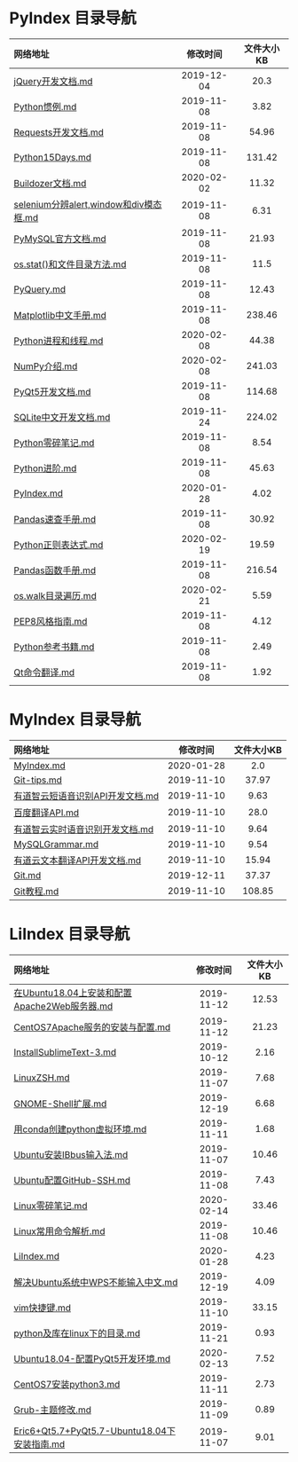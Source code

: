 
# PyIndex 目录导航

| 网络地址  | 修改时间 | 文件大小KB |
| :-- | :-: | :-: |
| [jQuery开发文档.md](https://github.com/Chendemo12/KnowledgeGraph/wiki/jQuery开发文档) | 2019-12-04 | 20.3 |
| [Python惯例.md](https://github.com/Chendemo12/KnowledgeGraph/wiki/Python惯例) | 2019-11-08 | 3.82 |
| [Requests开发文档.md](https://github.com/Chendemo12/KnowledgeGraph/wiki/Requests开发文档) | 2019-11-08 | 54.96 |
| [Python15Days.md](https://github.com/Chendemo12/KnowledgeGraph/wiki/Python15Days) | 2019-11-08 | 131.42 |
| [Buildozer文档.md](https://github.com/Chendemo12/KnowledgeGraph/wiki/Buildozer文档) | 2020-02-02 | 11.32 |
| [selenium分辨alert,window和div模态框.md](https://github.com/Chendemo12/KnowledgeGraph/wiki/selenium分辨alert,window和div模态框) | 2019-11-08 | 6.31 |
| [PyMySQL官方文档.md](https://github.com/Chendemo12/KnowledgeGraph/wiki/PyMySQL官方文档) | 2019-11-08 | 21.93 |
| [os.stat()和文件目录方法.md](https://github.com/Chendemo12/KnowledgeGraph/wiki/os.stat()和文件目录方法) | 2019-11-08 | 11.5 |
| [PyQuery.md](https://github.com/Chendemo12/KnowledgeGraph/wiki/PyQuery) | 2019-11-08 | 12.43 |
| [Matplotlib中文手册.md](https://github.com/Chendemo12/KnowledgeGraph/wiki/Matplotlib中文手册) | 2019-11-08 | 238.46 |
| [Python进程和线程.md](https://github.com/Chendemo12/KnowledgeGraph/wiki/Python进程和线程) | 2020-02-08 | 44.38 |
| [NumPy介绍.md](https://github.com/Chendemo12/KnowledgeGraph/wiki/NumPy介绍) | 2020-02-08 | 241.03 |
| [PyQt5开发文档.md](https://github.com/Chendemo12/KnowledgeGraph/wiki/PyQt5开发文档) | 2019-11-08 | 114.68 |
| [SQLite中文开发文档.md](https://github.com/Chendemo12/KnowledgeGraph/wiki/SQLite中文开发文档) | 2019-11-24 | 224.02 |
| [Python零碎笔记.md](https://github.com/Chendemo12/KnowledgeGraph/wiki/Python零碎笔记) | 2019-11-08 | 8.54 |
| [Python进阶.md](https://github.com/Chendemo12/KnowledgeGraph/wiki/Python进阶) | 2019-11-08 | 45.63 |
| [PyIndex.md](https://github.com/Chendemo12/KnowledgeGraph/wiki/PyIndex) | 2020-01-28 | 4.02 |
| [Pandas速查手册.md](https://github.com/Chendemo12/KnowledgeGraph/wiki/Pandas速查手册) | 2019-11-08 | 30.92 |
| [Python正则表达式.md](https://github.com/Chendemo12/KnowledgeGraph/wiki/Python正则表达式) | 2020-02-19 | 19.59 |
| [Pandas函数手册.md](https://github.com/Chendemo12/KnowledgeGraph/wiki/Pandas函数手册) | 2019-11-08 | 216.54 |
| [os.walk目录遍历.md](https://github.com/Chendemo12/KnowledgeGraph/wiki/os.walk目录遍历) | 2020-02-21 | 5.59 |
| [PEP8风格指南.md](https://github.com/Chendemo12/KnowledgeGraph/wiki/PEP8风格指南) | 2019-11-08 | 4.12 |
| [Python参考书籍.md](https://github.com/Chendemo12/KnowledgeGraph/wiki/Python参考书籍) | 2019-11-08 | 2.49 |
| [Qt命令翻译.md](https://github.com/Chendemo12/KnowledgeGraph/wiki/Qt命令翻译) | 2019-11-08 | 1.92 |
# MyIndex 目录导航

| 网络地址  | 修改时间 | 文件大小KB |
| :-- | :-: | :-: |
| [MyIndex.md](https://github.com/Chendemo12/KnowledgeGraph/wiki/MyIndex) | 2020-01-28 | 2.0 |
| [Git-tips.md](https://github.com/Chendemo12/KnowledgeGraph/wiki/Git-tips) | 2019-11-10 | 37.97 |
| [有道智云短语音识别API开发文档.md](https://github.com/Chendemo12/KnowledgeGraph/wiki/有道智云短语音识别API开发文档) | 2019-11-10 | 9.63 |
| [百度翻译API.md](https://github.com/Chendemo12/KnowledgeGraph/wiki/百度翻译API) | 2019-11-10 | 28.0 |
| [有道智云实时语音识别开发文档.md](https://github.com/Chendemo12/KnowledgeGraph/wiki/有道智云实时语音识别开发文档) | 2019-11-10 | 9.64 |
| [MySQLGrammar.md](https://github.com/Chendemo12/KnowledgeGraph/wiki/MySQLGrammar) | 2019-11-10 | 9.54 |
| [有道云文本翻译API开发文档.md](https://github.com/Chendemo12/KnowledgeGraph/wiki/有道云文本翻译API开发文档) | 2019-11-10 | 15.94 |
| [Git.md](https://github.com/Chendemo12/KnowledgeGraph/wiki/Git) | 2019-12-11 | 37.37 |
| [Git教程.md](https://github.com/Chendemo12/KnowledgeGraph/wiki/Git教程) | 2019-11-10 | 108.85 |
# LiIndex 目录导航

| 网络地址  | 修改时间 | 文件大小KB |
| :-- | :-: | :-: |
| [在Ubuntu18.04上安装和配置Apache2Web服务器.md](https://github.com/Chendemo12/KnowledgeGraph/wiki/在Ubuntu18.04上安装和配置Apache2Web服务器) | 2019-11-12 | 12.53 |
| [CentOS7Apache服务的安装与配置.md](https://github.com/Chendemo12/KnowledgeGraph/wiki/CentOS7Apache服务的安装与配置) | 2019-11-12 | 21.23 |
| [InstallSublimeText-3.md](https://github.com/Chendemo12/KnowledgeGraph/wiki/InstallSublimeText-3) | 2019-10-12 | 2.16 |
| [LinuxZSH.md](https://github.com/Chendemo12/KnowledgeGraph/wiki/LinuxZSH) | 2019-11-07 | 7.68 |
| [GNOME-Shell扩展.md](https://github.com/Chendemo12/KnowledgeGraph/wiki/GNOME-Shell扩展) | 2019-12-19 | 6.68 |
| [用conda创建python虚拟环境.md](https://github.com/Chendemo12/KnowledgeGraph/wiki/用conda创建python虚拟环境) | 2019-11-11 | 1.68 |
| [Ubuntu安装IBbus输入法.md](https://github.com/Chendemo12/KnowledgeGraph/wiki/Ubuntu安装IBbus输入法) | 2019-11-07 | 10.46 |
| [Ubuntu配置GitHub-SSH.md](https://github.com/Chendemo12/KnowledgeGraph/wiki/Ubuntu配置GitHub-SSH) | 2019-11-08 | 7.43 |
| [Linux零碎笔记.md](https://github.com/Chendemo12/KnowledgeGraph/wiki/Linux零碎笔记) | 2020-02-14 | 33.46 |
| [Linux常用命令解析.md](https://github.com/Chendemo12/KnowledgeGraph/wiki/Linux常用命令解析) | 2019-11-08 | 10.46 |
| [LiIndex.md](https://github.com/Chendemo12/KnowledgeGraph/wiki/LiIndex) | 2020-01-28 | 4.23 |
| [解决Ubuntu系统中WPS不能输入中文.md](https://github.com/Chendemo12/KnowledgeGraph/wiki/解决Ubuntu系统中WPS不能输入中文) | 2019-12-19 | 4.09 |
| [vim快捷键.md](https://github.com/Chendemo12/KnowledgeGraph/wiki/vim快捷键) | 2019-11-10 | 33.15 |
| [python及库在linux下的目录.md](https://github.com/Chendemo12/KnowledgeGraph/wiki/python及库在linux下的目录) | 2019-11-21 | 0.93 |
| [Ubuntu18.04-配置PyQt5开发环境.md](https://github.com/Chendemo12/KnowledgeGraph/wiki/Ubuntu18.04-配置PyQt5开发环境) | 2020-02-13 | 7.52 |
| [CentOS7安装python3.md](https://github.com/Chendemo12/KnowledgeGraph/wiki/CentOS7安装python3) | 2019-11-11 | 2.73 |
| [Grub-主题修改.md](https://github.com/Chendemo12/KnowledgeGraph/wiki/Grub-主题修改) | 2019-11-09 | 0.89 |
| [Eric6+Qt5.7+PyQt5.7-Ubuntu18.04下安装指南.md](https://github.com/Chendemo12/KnowledgeGraph/wiki/Eric6+Qt5.7+PyQt5.7-Ubuntu18.04下安装指南) | 2019-11-07 | 9.01 |
